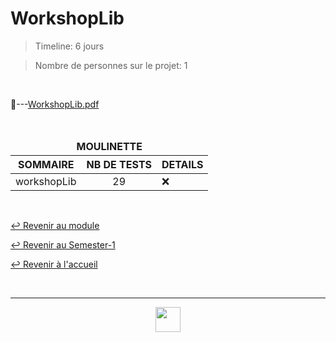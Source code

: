 # WorkshopLib

> Timeline: 6 jours

> Nombre de personnes sur le projet: 1

<br>

📂---[WorkshopLib.pdf](https://github.com/Studio-17/Epitech-Subjects/blob/main/Semester-1/B-CPE-100/WorkshopLib/WorkshopLib.pdf)

<br>

<table align="center">
    <thead>
    <tr>
        <td colspan="3" align="center"><strong>MOULINETTE</strong></td>
    </tr>
        <tr>
            <th>SOMMAIRE</th>
            <th>NB DE TESTS</th>
            <th>DETAILS</th>
        </tr>
    </thead>
    <tbody>
        <tr>
            <td rowspan="1">workshopLib</td>
            <td rowspan="1" style="text-align: center;">29</td>
            <td>❌</td>
        </tr>
    </tbody>
</table>

<br>

[↩️ Revenir au module](https://github.com/Studio-17/Epitech-Subjects/tree/main/Semester-1/B-CPE-100)

[↩️ Revenir au Semester-1](https://github.com/Studio-17/Epitech-Subjects/tree/main/Semester-1)

[↩️ Revenir à l'accueil](https://github.com/Studio-17/Epitech-Subjects)

<br>

---

<div align="center">

<a href="https://github.com/Studio-17" target="_blank"><img src="../../../voc17.gif" width="40"></a>

</div>
